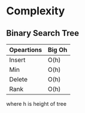 # Complexity

## Binary Search Tree

| Opeartions| Big Oh | 
|--|--|
| Insert	 | O(h)  |
| Min | O(h) |
| Delete | O(h) |
| Rank | O(h) |


where h is height of tree
